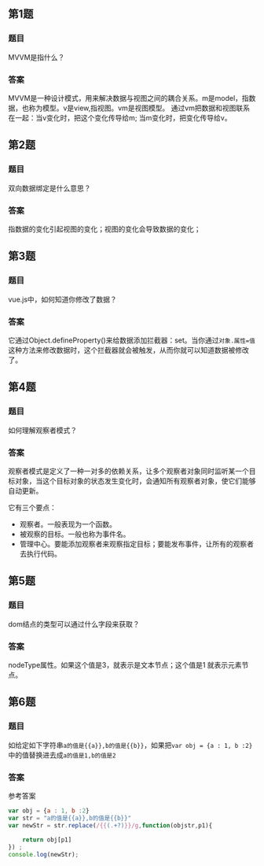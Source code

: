 ## 第1题

### 题目

MVVM是指什么？

### 答案

MVVM是一种设计模式，用来解决数据与视图之间的耦合关系。m是model，指数据，也称为模型。v是view,指视图。vm是视图模型。 通过vm把数据和视图联系在一起：当v变化时，把这个变化传导给m; 当m变化时，把变化传导给v。

## 第2题

### 题目

双向数据绑定是什么意思？

### 答案

指数据的变化引起视图的变化；视图的变化会导致数据的变化；

## 第3题

### 题目

 vue.js中，如何知道你修改了数据？

### 答案

它通过Object.defineProperty()来给数据添加拦截器：set。当你通过`对象.属性=值`这种方法来修改数据时，这个拦截器就会被触发，从而你就可以知道数据被修改了。

## 第4题

### 题目

如何理解观察者模式？

### 答案

观察者模式是定义了一种一对多的依赖关系，让多个观察者对象同时监听某一个目标对象，当这个目标对象的状态发生变化时，会通知所有观察者对象，使它们能够自动更新。

它有三个要点：

- 观察者。一般表现为一个函数。
- 被观察的目标。一般也称为事件名。
- 管理中心。要能添加观察者来观察指定目标；要能发布事件，让所有的观察者去执行代码。

## 第5题

### 题目

dom结点的类型可以通过什么字段来获取？

### 答案

nodeType属性。如果这个值是3，就表示是文本节点；这个值是1 就表示元素节点。

## 第6题

### 题目

如给定如下字符串`a的值是{{a}},b的值是{{b}}`，如果把`var obj = {a : 1, b :2}`中的值替换进去成`a的值是1,b的值是2`

### 答案

参考答案

```javascript
var obj = {a : 1, b :2}
var str = "a的值是{{a}},b的值是{{b}}"
var newStr = str.replace(/{{(.+?)}}/g,function(objstr,p1){
   
    return obj[p1]
}) ;
console.log(newStr);
```

